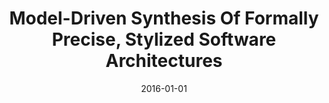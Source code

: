 ---
title: "Model-Driven Synthesis Of Formally Precise, Stylized Software Architectures"
date: 2016-01-01
venue: ""
paperurl: https://doi.org/10.1007/s00165-016-0360-8
authors: "Hamid Bagheri and Kevin J Sullivan"
awards: ""
---